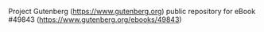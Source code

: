 Project Gutenberg (https://www.gutenberg.org) public repository for
eBook #49843 (https://www.gutenberg.org/ebooks/49843)
